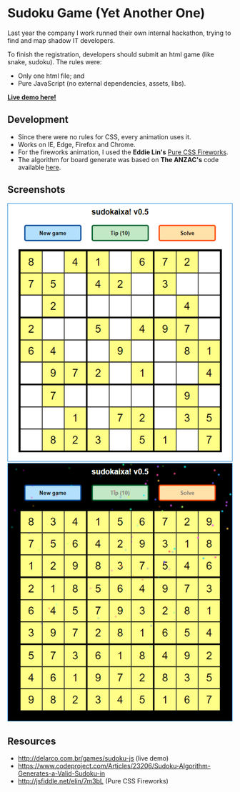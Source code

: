 # Sudoku Game (Yet Another One)

Last year the company I work runned their own internal hackathon, trying to find and map shadow IT developers.

To finish the registration, developers should submit an html game (like snake, sudoku). The rules were:

* Only one html file; and
* Pure JavaScript (no external dependencies, assets, libs).

[**Live demo here!**](http://delarco.com.br/games/sudoku-js)

## Development

* Since there were no rules for CSS, every animation uses it.
* Works on IE, Edge, Firefox and Chrome.
* For the fireworks animation, I used the **Eddie Lin's** [Pure CSS Fireworks](http://jsfiddle.net/elin/7m3bL/).
* The algorithm for board generate was based on **The ANZAC's** code available [here](https://www.codeproject.com/Articles/23206/Sudoku-Algorithm-Generates-a-Valid-Sudoku-in).

## Screenshots

![Sudoku New Game](sudoku1.png)
![Sudoku Finish](sudoku2.png)

## Resources

* <http://delarco.com.br/games/sudoku-js> (live demo)
* <https://www.codeproject.com/Articles/23206/Sudoku-Algorithm-Generates-a-Valid-Sudoku-in>
* <http://jsfiddle.net/elin/7m3bL> (Pure CSS Fireworks)